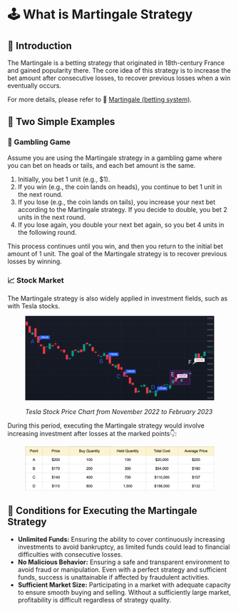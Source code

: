 # 🕹️ What is Martingale Strategy

## 📖 **Introduction**

The Martingale is a betting strategy that originated in 18th-century France and gained popularity there. The core idea of this strategy is to increase the bet amount after consecutive losses, to recover previous losses when a win eventually occurs.

For more details, please refer to 🔗 [Martingale (betting system)](https://en.wikipedia.org/wiki/Martingale\_\(betting\_system\)).

## **📄 Two Simple Examples**

### **🎲 Gambling Game**

Assume you are using the Martingale strategy in a gambling game where you can bet on heads or tails, and each bet amount is the same.

1. Initially, you bet 1 unit (e.g., $1).
2. If you win (e.g., the coin lands on heads), you continue to bet 1 unit in the next round.
3. If you lose (e.g., the coin lands on tails), you increase your next bet according to the Martingale strategy. If you decide to double, you bet 2 units in the next round.
4. If you lose again, you double your next bet again, so you bet 4 units in the following round.

This process continues until you win, and then you return to the initial bet amount of 1 unit. The goal of the Martingale strategy is to recover previous losses by winning.

### **📈 Stock Market**

The Martingale strategy is also widely applied in investment fields, such as with Tesla stocks.

<figure><img src="../../.gitbook/assets/image (1) (1) (1) (1).png" alt=""><figcaption><p><em>Tesla Stock Price Chart from November 2022 to February 2023</em></p></figcaption></figure>

During this period, executing the Martingale strategy would involve increasing investment after losses at the marked points👇:

<figure><img src="../../.gitbook/assets/image (12).png" alt=""><figcaption></figcaption></figure>

## **🚉 Conditions for Executing the Martingale Strategy**

* **Unlimited Funds:** Ensuring the ability to cover continuously increasing investments to avoid bankruptcy, as limited funds could lead to financial difficulties with consecutive losses.
* **No Malicious Behavior:** Ensuring a safe and transparent environment to avoid fraud or manipulation. Even with a perfect strategy and sufficient funds, success is unattainable if affected by fraudulent activities.
* **Sufficient Market Size:** Participating in a market with adequate capacity to ensure smooth buying and selling. Without a sufficiently large market, profitability is difficult regardless of strategy quality.
